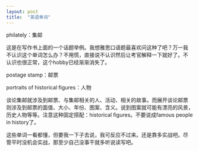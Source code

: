 ```yaml
---
layout: post
title:  "英语单词"
---
```


philately：集邮

这是在写作书上面的一个话题举例。我想雅思口语题最喜欢问这种了吧？万一我
不认识这个单词怎么办？不用慌，直接说不认识然后让考官解释一下就好了。不
认识也很正常，这个hobby已经渐渐消失了。

postage stamp：邮票

portraits of historical figures：人物

谈论集邮就涉及到邮票、与集邮相关的人、活动、相关的故事。而展开谈论邮票
则涉及到邮票的面值、大小、年份、图案、含义。说到图案就可能有漂亮的风景，
历史人物等等。注意这种固定搭配：historical figures。不要说成famous
people in history了。

这些单词一看都懂，但要我一下子去说，我可反应不过来。还是靠多实战吧。尽
管平时没机会实战，那至少自己没事干就多听说读写吧。
